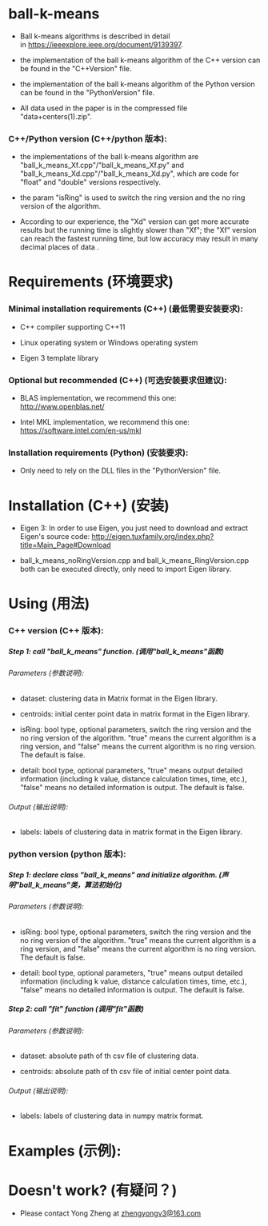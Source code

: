 # ball-k-means

* Ball k-means algorithms is described in detail in https://ieeexplore.ieee.org/document/9139397.

* the implementation of the ball k-means algorithm of the C++ version can be found in the "C++Version" file.

* the implementation of the ball k-means algorithm of the Python version can be found in the "PythonVersion" file.

* All data used in the paper is in the compressed file "data+centers(1).zip".

### C++/Python version (C++/python 版本):

* the implementations of the ball k-means algorithm are "ball_k_means_Xf.cpp"/"ball_k_means_Xf.py" and "ball_k_means_Xd.cpp"/"ball_k_means_Xd.py", which are code for "float" and "double" versions respectively.

* the param "isRing" is used to switch the ring version and the no ring version of the algorithm.

* According to our experience, the "Xd" version can get more accurate results but the running time is slightly slower than "Xf"; the "Xf" version can reach the fastest running time, but low accuracy may result in many decimal places of data .

# Requirements (环境要求)

### Minimal installation requirements (C++) (最低需要安装要求):

* C++ compiler supporting C++11
  
* Linux operating system or Windows operating system

* Eigen 3 template library

### Optional but recommended (C++) (可选安装要求但建议):

* BLAS implementation, we recommend this one: http://www.openblas.net/
  
* Intel MKL implementation, we recommend this one: https://software.intel.com/en-us/mkl


### Installation requirements (Python) (安装要求):

* Only need to rely on the DLL files in the "PythonVersion" file.

# Installation (C++) (安装)

* Eigen 3: In order to use Eigen, you just need to download and extract Eigen's source code: http://eigen.tuxfamily.org/index.php?title=Main_Page#Download

* ball_k_means_noRingVersion.cpp and ball_k_means_RingVersion.cpp both can be executed directly, only need to import Eigen library.

# Using (用法)

### C++ version (C++ 版本):

##### Step 1: call "ball_k_means" function. (调用"ball_k_means"函数)

###### Parameters (参数说明): 

* dataset: clustering data in Matrix format in the Eigen library.

* centroids: initial center point data in matrix format in the Eigen library.

* isRing: bool type, optional parameters, switch the ring version and the no ring version of the algorithm. "true" means the current algorithm is a ring version, and "false" means the current algorithm is no ring version. The default is false.

* detail: bool type, optional parameters, "true" means output detailed information (including k value, distance calculation times, time, etc.), "false" means no detailed information is output. The default is false.

###### Output (输出说明): 

* labels: labels of clustering data in matrix format in the Eigen library.

### python version (python 版本):

##### Step 1: declare class "ball_k_means" and initialize algorithm. (声明"ball_k_means"类，算法初始化)

###### Parameters (参数说明): 

* isRing: bool type, optional parameters, switch the ring version and the no ring version of the algorithm. "true" means the current algorithm is a ring version, and "false" means the current algorithm is no ring version. The default is false.

* detail: bool type, optional parameters, "true" means output detailed information (including k value, distance calculation times, time, etc.), "false" means no detailed information is output. The default is false.

##### Step 2: call "fit" function (调用"fit"函数)

###### Parameters (参数说明): 

* dataset: absolute path of th csv file of clustering data.

* centroids: absolute path of th csv file of initial center point data.

###### Output (输出说明): 

* labels: labels of clustering data in numpy matrix format.

# Examples (示例):


# Doesn't work? (有疑问？)

* Please contact Yong Zheng at zhengyongv3@163.com
